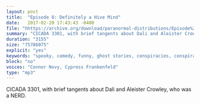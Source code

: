 ```yaml
---
layout: post
title:  "Episode 8: Definitely a Hive Mind"
date:   2017-02-20 17:43:43 -0400
file: "hhttps://archive.org/download/paranormal-distributions/Episode%208%20-%20Definitely%20a%20Hive%20Mind.mp3"
summary: "CICADA 3301, with brief tangents about Dali and Aleister Crowley, who was a NERD."
duration: "3155"
size: "75786075"
explicit: "yes" 
keywords: "spooky, comedy, funny, ghost stories, conspiracies, conspiracy theories, cicada, cicada, cryptography, crypto, codes, code breaking, internet, internet conspiracy, internet mystery, organization, unknown, scary stories, podcast, spooky podcast, horror stories"
block: "no" 
voices: "Connor Novy, Cypress Frankenfeld"
type: "mp3"
---
```

CICADA 3301, with brief tangents about Dali and Aleister Crowley, who was a NERD.